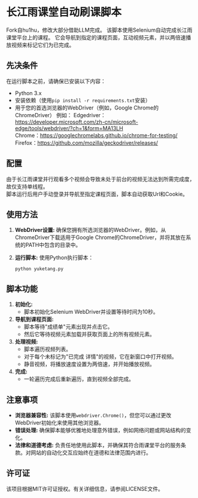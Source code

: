 # 长江雨课堂自动刷课脚本

Fork自hu1hu，修改大部分借助LLM完成。  该脚本使用Selenium自动完成长江雨课堂平台上的课程。  它会导航到指定的课程页面，互动视频元素，并以两倍速播放视频来标记它们为已完成。

## 先决条件

在运行脚本之前，请确保已安装以下内容：

- Python 3.x
- 安装依赖（使用`pip install -r requirements.txt`安装）
- 用于您的首选浏览器的WebDriver（例如，Google Chrome的ChromeDriver）
  例如：
  Edgedriver：https://developer.microsoft.com/zh-cn/microsoft-edge/tools/webdriver/?ch=1&form=MA13LH  
  Chrome：https://googlechromelabs.github.io/chrome-for-testing/  
  Firefox：https://github.com/mozilla/geckodriver/releases/

## 配置

由于长江雨课堂并行观看多个视频会导致未处于前台的视频无法达到所需完成度，故仅支持单线程。  
脚本运行后用户手动登录并导航至指定课程页面，脚本自动获取Url和Cookie。

## 使用方法

1. **WebDriver设置:** 确保您拥有所选浏览器的WebDriver。例如，从ChromeDriver下载适用于Google Chrome的ChromeDriver，并将其放在系统的PATH中包含的目录中。

2. **运行脚本:** 使用Python执行脚本：

   ```shell
   python yuketang.py
   ```

## 脚本功能

1. **初始化:**
   - 脚本初始化Selenium WebDriver并设置等待时间为10秒。
2. **导航到课程页面:**
   - 脚本等待"成绩单"元素出现并点击它。
   - 然后它等待视频元素加载并获取页面上的所有视频元素。
3. **处理视频:**
   - 脚本遍历视频列表。
   - 对于每个未标记为"已完成 详情"的视频，它在新窗口中打开视频。
   - 静音视频，将播放速度设置为两倍速，并开始播放视频。
4. **完成:**
   - 一轮遍历完成后重新遍历，直到视频全部完成。

## 注意事项

- **浏览器兼容性:** 该脚本使用`webdriver.Chrome()`，但您可以通过更改WebDriver初始化来使用其他浏览器。
- **错误处理:** 确保脚本能够优雅地处理意外错误，例如网络问题或网站结构的变化。
- **法律和道德考虑:** 负责任地使用此脚本，并确保其符合雨课堂平台的服务条款。对网站的自动化交互应始终在道德和法律范围内进行。

## 许可证

该项目根据MIT许可证授权。有关详细信息，请参阅LICENSE文件。
